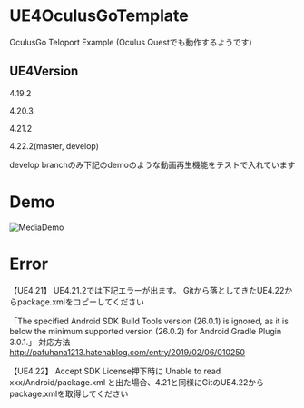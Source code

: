 # UE4OculusGoTemplate
OculusGo Teloport Example
(Oculus Questでも動作するようです)

## UE4Version
4.19.2

4.20.3

4.21.2

4.22.2(master, develop)

develop branchのみ下記のdemoのような動画再生機能をテストで入れています

# Demo
![MediaDemo](https://user-images.githubusercontent.com/8968076/58808596-4507ec00-8655-11e9-88bc-5903c0f1c5ff.gif)


# Error
【UE4.21】
UE4.21.2では下記エラーが出ます。
Gitから落としてきたUE4.22からpackage.xmlをコピーしてください

「The specified Android SDK Build Tools version (26.0.1) is ignored, 
as it is below the minimum supported version (26.0.2) for Android Gradle Plugin 3.0.1.」
対応方法
http://pafuhana1213.hatenablog.com/entry/2019/02/06/010250

【UE4.22】
Accept SDK License押下時に
Unable to read xxx/Android/package.xml
と出た場合、4.21と同様にGitのUE4.22からpackage.xmlを取得してください
